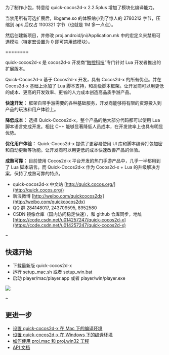 
为了制作小包，特意给 quick-cocos2d-x 2.2.5plus 增加了模块化编译能力。

当禁用所有可选扩展后，libgame.so 的体积缩小到了惊人的 2780212 字节，压缩到 apk 后仅占 1100321 字节（也就是 1M 多一点点）。

然后创建新项目，并修改 proj.android/jni/Application.mk 中的宏定义来禁用可选模块（特定宏设置为 0 即可禁用该模块）。

========

quick-cocos2d-x 是 cocos2d-x 开发商“[触控科技](http://www.chukong-inc.com/)”专门针对 Lua 开发者推出的扩展版本。

Quick-Cocos2d-x 基于 Cocos2d-x 开发，具有 Cocos2d-x 的所有优点。并在 Cocos2d-x 基础上添加了 Lua 脚本支持，和高级脚本框架。让开发商可以用更低的成本、更高的开发效率、更省的人力成本创造高品质手游产品。

**快速开发：** 框架自带手游需要的各种基础服务，开发商能够将有限的资源投入到产品的玩法和用户体验上。

**降低成本：** 选择 Quick-Cocos2d-x，整个产品的绝大部分代码都可以使用 Lua 脚本语言完成开发。相比 C++ 能够显著降低人员成本，在开发效率上也具有明显优势。

**优化用户体验：** Quick-Cocos2d-x 提供了更容易使用 UI 库和脚本编译打包加密和自动更新等功能。让开发商可以用更低的成本快速改善产品的体验。

**成熟可靠：** 目前使用 Cocos2d-x 平台开发的热门手游产品中，几乎一半都用到了 Lua 脚本语言。而 Quick-Cocos2d-x 作为 Cocos2d-x + Lua 的升级解决方案，保持了成熟可靠的特点。

-   quick-cocos2d-x 中文站 [http://quick.cocos.org/](http://quick.cocos.org/)
-   新浪微博 [http://weibo.com/quickcocos2dx](http://weibo.com/quickcocos2dx)
-   QQ 群 284148017, 243709595, 8952580
-   CSDN 镜像仓库（国内访问稳定快速），和 github 仓库同步，地址 [https://code.csdn.net/u014257247/quick-cocos2d-x](https://code.csdn.net/u014257247/quick-cocos2d-x)

~


## 快速开始

-   下载最新版 quick-cocos2d-x
-   运行 setup_mac.sh 或者 setup_win.bat
-   启动 player/mac/player.app 或者 player/win/player.exe

![](player/welcome/res/player_screenshot.png)

~


## 更进一步

-   [设置 quick-cocos2d-x 在 Mac 下的编译环境](docs/howto/setup_development_environment_on_mac/zh.html)
-   [设置 quick-cocos2d-x 在 Windows 下的编译环境](docs/howto/setup_development_environment_on_windows/zh.html)
-   [如何使用 proj.mac 和 proj.win32 工程](docs/howto/use-project-mac-and-win/zh.html)
-   [API 文档](docs/api/index.html)
